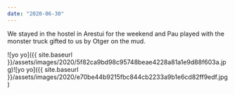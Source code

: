 ```yaml
---
date: "2020-06-30"
---
```


We stayed in the hostel in Arestui for the weekend and Pau played with the monster truck gifted to us by Otger on the mud.

![yo yo]({{ site.baseurl }}/assets/images/2020/5f82ca9bd98c95748beae4228a81a1e9d88f603a.jpg)![yo yo]({{ site.baseurl }}/assets/images/2020/e70be44b9215fbc844cb2233a9b1e6cd82ff9edf.jpg)
